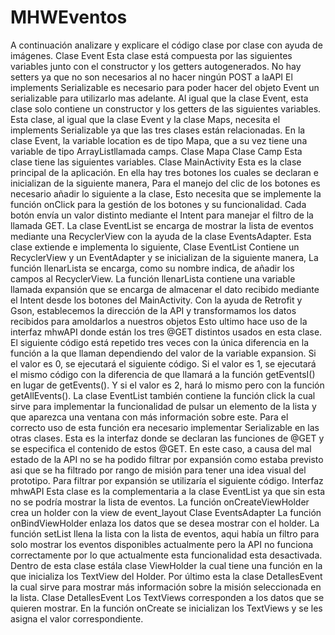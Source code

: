 # MHWEventos
A continuación analizare y explicare el código
clase por clase con ayuda de imágenes.
Clase Event
Esta clase está compuesta por las siguientes
variables junto con el constructor y los getters
autogenerados. No hay setters ya que no son
necesarios al no hacer ningún POST a laAPI
El implements Serializable es necesario para
poder hacer del objeto Event un serializable
para utilizarlo mas adelante.
Al igual que la clase Event, esta clase solo
contiene un constructor y los getters de las
siguientes variables.
Esta clase, al igual que la clase Event y la clase
Maps, necesita el implements Serializable ya
que las tres clases están relacionadas.
En la clase Event, la variable location es de tipo
Mapa, que a su vez tiene una variable de tipo
ArrayList<Camps>llamada camps.
Clase Mapa
Clase Camp
Esta clase tiene las siguientes
variables.
Clase MainActivity
Esta es la clase principal de la aplicación.
En ella hay tres botones los cuales se declaran e
inicializan de la siguiente manera,
Para el manejo del clic de los botones es
necesario añadir lo siguiente a la clase,
Esto necesita que se implemente la función
onClick para la gestión de los botones y su
funcionalidad. Cada botón envía un valor
distinto mediante el Intent para manejar el
filtro de la llamada GET.
La clase EventList se encarga de mostrar la lista
de eventos mediante una RecyclerView con la
ayuda de la clase EventsAdapter.
Esta clase extiende e implementa lo siguiente,
Clase EventList
Contiene un RecyclerView y un EventAdapter y
se inicializan de la siguiente manera,
La función llenarLista se encarga, como su
nombre indica, de añadir los campos al
RecyclerView.
La función llenarLista contiene una variable
llamada expansión que se encarga de
almacenar el dato recibido mediante el Intent
desde los botones del MainActivity.
Con la ayuda de Retrofit y Gson, establecemos
la dirección de la API y transformamos los datos
recibidos para amoldarlos a nuestros objetos
Esto ultimo hace uso de la interfaz mhwAPI
donde están los tres @GET distintos usados en
esta clase.
El siguiente código está repetido tres veces con
la única diferencia en la función a la que llaman
dependiendo del valor de la variable expansion.
Si el valor es 0, se ejecutará el siguiente código.
Si el valor es 1, se ejecutará el mismo código
con la diferencia de que llamará a la función
getEventsI() en lugar de getEvents(). Y si el valor
es 2, hará lo mismo pero con la función
getAllEvents().
La clase EventList también contiene la función
click la cual sirve para implementar la
funcionalidad de pulsar un elemento de la lista
y que aparezca una ventana con más
información sobre este.
Para el correcto uso de esta función era
necesario implementar Serializable en las otras
clases.
Esta es la interfaz donde se declaran las
funciones de @GET y se especifica el contenido
de estos @GET.
En este caso, a causa del mal estado de la API
no se ha podido filtrar por expansión como
estaba previsto asi que se ha filtrado por rango
de misión para tener una idea visual del
prototipo.
Para filtrar por expansión se utilizaría el
siguiente código.
Interfaz mhwAPI
Esta clase es la complementaria a la clase
EventList ya que sin esta no se podría mostrar
la lista de eventos.
La función onCreateViewHolder crea un holder
con la view de event_layout
Clase EventsAdapter
La función onBindViewHolder enlaza los datos
que se desea mostrar con el holder.
La función setList llena la lista con la lista de
eventos, aqui había un filtro para solo mostrar
los eventos disponibles actualmente pero la API
no funciona correctamente por lo que
actualmente esta funcionalidad esta
desactivada.
Dentro de esta clase estála clase ViewHolder la
cual tiene una función en la que inicializa los
TextView del Holder.
Por último esta la clase DetallesEvent la cual
sirve para mostrar más información sobre la
misión seleccionada en la lista.
Clase DetallesEvent
Los TextViews corresponden a los datos que se
quieren mostrar.
En la función onCreate se inicializan los
TextViews y se les asigna el valor
correspondiente.
